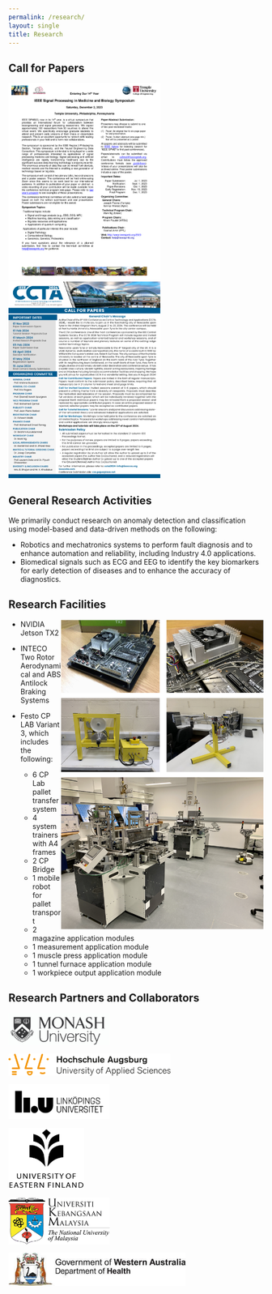 ```yaml
---
permalink: /research/
layout: single
title: Research 
---
```


## Call for Papers ##
<img src="/assets/Docs/SPMB.pdf" width="300">
<img src="/assets/Docs/CCTA.pdf" width="300">

## General Research Activities ##
We primarily conduct research on anomaly detection and classification using model-based and data-driven methods on the following:
* Robotics and mechatronics systems to perform fault diagnosis and to enhance automation and reliability, including Industry 4.0 applications.
* Biomedical signals such as ECG and EEG to identify the key biomarkers for early detection of diseases and to enhance the accuracy of diagnostics.


## Research Facilities ##
<img align="right" src="/assets/Figures/Facilities.png" width="400">

* NVIDIA Jetson TX2  

* INTECO Two Rotor Aerodynamical and ABS Antilock Braking Systems  

* Festo CP LAB Variant 3, which includes the following: 
  * 6 CP Lab pallet transfer system
  * 4 system trainers with A4 frames
  * 2 CP Bridge
  * 1 mobile robot for pallet transport
  * 2 magazine application modules
  * 1 measurement application module
  * 1 muscle press application module
  * 1 tunnel furnace application module
  * 1 workpiece output application module  
  
<!--* Beowulf Cluster consisting of the following:-->
<!--  * 2 Dell PowerEdge servers-->
<!--  * 12 Intel-based CPU nodes for a total of 80 cores-->
<!--  * 12 Nvidia GPU nodes-->


## Research Partners and Collaborators ##

<img src="/assets/Figures/Monash.png" width="200">&emsp;&emsp;  

<img src="/assets/Figures/UAS.png" width="320">&emsp;&emsp;  

<img src="/assets/Figures/LiU.png" width="200">&emsp;&emsp;  

<img src="/assets/Figures/UEF.jpg" width="150">&emsp;&emsp;  

<img src="/assets/Figures/UKM.png" width="200">&emsp;&emsp;  

<img src="/assets/Figures/DoHWA.png" width="350">&emsp;&emsp;    

 
